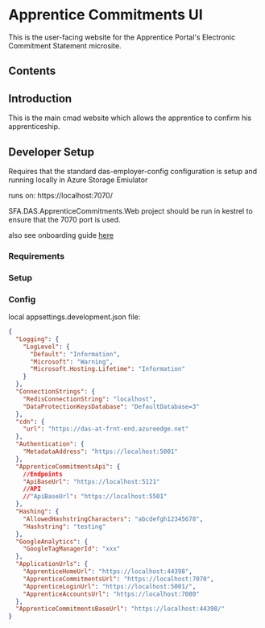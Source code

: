 # Apprentice Commitments UI

This is the user-facing website for the Apprentice Portal's Electronic Commitment Statement microsite.

## Contents

## Introduction

This is the main cmad website which allows the apprentice to confirm his apprenticeship.

## Developer Setup

Requires that the standard das-employer-config configuration is setup and running locally in Azure Storage Emiulator

runs on: https://localhost:7070/

SFA.DAS.ApprenticeCommitments.Web project should be run in kestrel to ensure that the 7070 port is used.

also see onboarding guide [here](https://skillsfundingagency.atlassian.net/wiki/spaces/NDL/pages/3518529551/Apprentice+Portal+-+on+boarding+guide)

### Requirements

### Setup

### Config

local appsettings.development.json file:
```json
{
  "Logging": {
    "LogLevel": {
      "Default": "Information",
      "Microsoft": "Warning",
      "Microsoft.Hosting.Lifetime": "Information"
    }
  },
  "ConnectionStrings": {
    "RedisConnectionString": "localhost",
    "DataProtectionKeysDatabase": "DefaultDatabase=3"
  },
  "cdn": {
    "url": "https://das-at-frnt-end.azureedge.net"
  },
  "Authentication": {
    "MetadataAddress": "https://localhost:5001"
  },
  "ApprenticeCommitmentsApi": {
    //Endpoints
    "ApiBaseUrl": "https://localhost:5121"
    //API
    //"ApiBaseUrl": "https://localhost:5501"    
  },
  "Hashing": {
    "AllowedHashstringCharacters": "abcdefgh12345678",
    "Hashstring": "testing"
  },
  "GoogleAnalytics": {
    "GoogleTagManagerId": "xxx"
  },
  "ApplicationUrls": {
    "ApprenticeHomeUrl": "https://localhost:44398",
    "ApprenticeCommitmentsUrl": "https://localhost:7070",
    "ApprenticeLoginUrl": "https://localhost:5001/",
    "ApprenticeAccountsUrl": "https://localhost:7080"
  },
  "ApprenticeCommitmentsBaseUrl": "https://localhost:44398/"
}
```